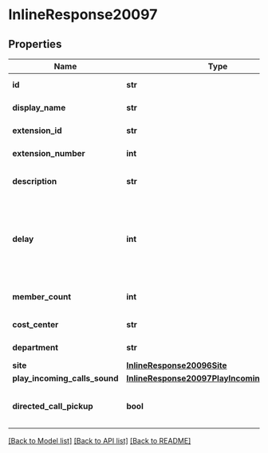 # InlineResponse20097

## Properties
Name | Type | Description | Notes
------------ | ------------- | ------------- | -------------
**id** | **str** | ID of the group. | [optional] 
**display_name** | **str** | Name of the group. | [optional] 
**extension_id** | **str** | Extension ID. | [optional] 
**extension_number** | **int** | Extension number. | [optional] 
**description** | **str** | Description of the group. | [optional] 
**delay** | **int** | Determines after how much time (in seconds) the group should be notified. | [optional] 
**member_count** | **int** | Member count of the group. | [optional] 
**cost_center** | **str** | Cost center name. | [optional] 
**department** | **str** | Department name. | [optional] 
**site** | [**InlineResponse20096Site**](InlineResponse20096Site.md) |  | [optional] 
**play_incoming_calls_sound** | [**InlineResponse20097PlayIncomingCallsSound**](InlineResponse20097PlayIncomingCallsSound.md) |  | [optional] 
**directed_call_pickup** | **bool** | Whether the ringtone is on. | [optional] 

[[Back to Model list]](../README.md#documentation-for-models) [[Back to API list]](../README.md#documentation-for-api-endpoints) [[Back to README]](../README.md)

